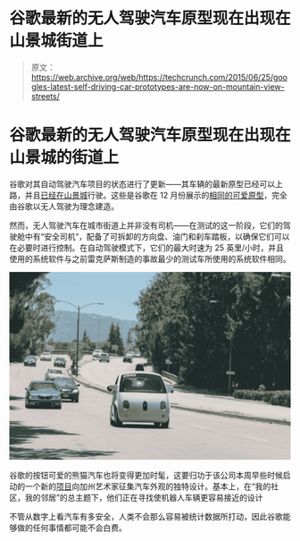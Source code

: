 # 谷歌最新的无人驾驶汽车原型现在出现在山景城街道上

> 原文：<https://web.archive.org/web/https://techcrunch.com/2015/06/25/googles-latest-self-driving-car-prototypes-are-now-on-mountain-view-streets/>

# 谷歌最新的无人驾驶汽车原型现在出现在山景城的街道上

谷歌对其自动驾驶汽车项目的状态进行了更新——其车辆的最新原型已经可以上路，并且[已经在山景城](https://web.archive.org/web/20230319060118/https://plus.google.com/+SelfDrivingCar/posts/ddVeqLx5BuX)行驶。这些是谷歌在 12 月份展示的[相同的可爱原型](https://web.archive.org/web/20230319060118/https://techcrunch.com/2014/12/22/heres-what-googles-first-custom-built-self-driving-car-looks-like-now/)，完全由谷歌以无人驾驶为理念建造。

然而，无人驾驶汽车在城市街道上并非没有司机——在测试的这一阶段，它们的驾驶舱中有“安全司机”，配备了可拆卸的方向盘、油门和刹车踏板，以确保它们可以在必要时进行控制。在自动驾驶模式下，它们的最大时速为 25 英里/小时，并且使用的系统软件与之前雷克萨斯制造的事故最少的测试车所使用的系统软件相同。

![Beta public roads edit](img/50e9fdd49b9a411e5b1147d798a4eca1.png)

谷歌的按钮可爱的熊猫汽车也将变得更加时髦，这要归功于该公司本周早些时候启动的一个新的[项目](https://web.archive.org/web/20230319060118/https://plus.google.com/+SelfDrivingCar/posts/ddVeqLx5BuX)向加州艺术家征集汽车外观的独特设计。基本上，在“我的社区，我的邻居”的总主题下，他们正在寻找使机器人车辆更容易接近的设计

不管从数字上看汽车有多安全，人类不会那么容易被统计数据所打动，因此谷歌能够做的任何事情都可能不会白费。
